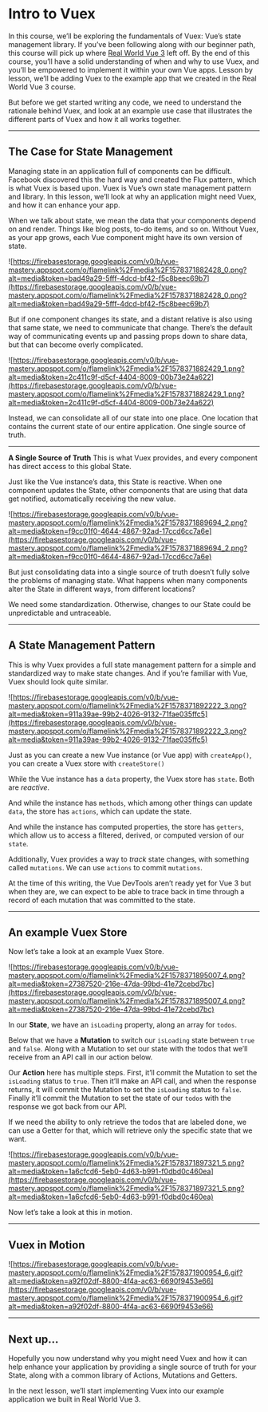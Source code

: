 Intro to Vuex
=============

In this course, we’ll be exploring the fundamentals of Vuex: Vue’s state management library. If you’ve been following along with our beginner path, this course will pick up where [Real World Vue 3](https://www.vuemastery.com/courses/real-world-vue3/rwv3-orientation) left off. By the end of this course, you’ll have a solid understanding of when and why to use Vuex, and you’ll be empowered to implement it within your own Vue apps. Lesson by lesson, we’ll be adding Vuex to the example app that we created in the Real World Vue 3 course.

But before we get started writing any code, we need to understand the rationale behind Vuex, and look at an example use case that illustrates the different parts of Vuex and how it all works together.

* * *

**The Case for State Management**
---------------------------------

Managing state in an application full of components can be difficult. Facebook discovered this the hard way and created the Flux pattern, which is what Vuex is based upon. Vuex is Vue’s own state management pattern and library. In this lesson, we’ll look at why an application might need Vuex, and how it can enhance your app.

When we talk about state, we mean the data that your components depend on and render. Things like blog posts, to-do items, and so on. Without Vuex, as your app grows, each Vue component might have its own version of state.

![https://firebasestorage.googleapis.com/v0/b/vue-mastery.appspot.com/o/flamelink%2Fmedia%2F1578371882428_0.png?alt=media&token=bad49a29-5fff-4dcd-bf42-f5c8beec69b7](https://firebasestorage.googleapis.com/v0/b/vue-mastery.appspot.com/o/flamelink%2Fmedia%2F1578371882428_0.png?alt=media&token=bad49a29-5fff-4dcd-bf42-f5c8beec69b7)

But if one component changes its state, and a distant relative is also using that same state, we need to communicate that change. There’s the default way of communicating events up and passing props down to share data, but that can become overly complicated.

![https://firebasestorage.googleapis.com/v0/b/vue-mastery.appspot.com/o/flamelink%2Fmedia%2F1578371882429_1.png?alt=media&token=2c411c9f-d5cf-4404-8009-00b73e24a622](https://firebasestorage.googleapis.com/v0/b/vue-mastery.appspot.com/o/flamelink%2Fmedia%2F1578371882429_1.png?alt=media&token=2c411c9f-d5cf-4404-8009-00b73e24a622)

Instead, we can consolidate all of our state into one place. One location that contains the current state of our entire application. One single source of truth.

* * *

**A Single Source of Truth** This is what Vuex provides, and every component has direct access to this global State.

Just like the Vue instance’s data, this State is reactive. When one component updates the State, other components that are using that data get notified, automatically receiving the new value.

![https://firebasestorage.googleapis.com/v0/b/vue-mastery.appspot.com/o/flamelink%2Fmedia%2F1578371889694_2.png?alt=media&token=f9cc01f0-4644-4867-92ad-17ccd6cc7a6e](https://firebasestorage.googleapis.com/v0/b/vue-mastery.appspot.com/o/flamelink%2Fmedia%2F1578371889694_2.png?alt=media&token=f9cc01f0-4644-4867-92ad-17ccd6cc7a6e)

But just consolidating data into a single source of truth doesn’t fully solve the problems of managing state. What happens when many components alter the State in different ways, from different locations?

We need some standardization. Otherwise, changes to our State could be unpredictable and untraceable.

* * *

**A State Management Pattern**
------------------------------

This is why Vuex provides a full state management pattern for a simple and standardized way to make state changes. And if you’re familiar with Vue, Vuex should look quite similar.

![https://firebasestorage.googleapis.com/v0/b/vue-mastery.appspot.com/o/flamelink%2Fmedia%2F1578371892222_3.png?alt=media&token=911a39ae-99b2-4026-9132-71fae035ffc5](https://firebasestorage.googleapis.com/v0/b/vue-mastery.appspot.com/o/flamelink%2Fmedia%2F1578371892222_3.png?alt=media&token=911a39ae-99b2-4026-9132-71fae035ffc5)

Just as you can create a new Vue instance (or Vue app) with `createApp()`, you can create a Vuex store with `createStore()`

While the Vue instance has a `data` property, the Vuex store has `state`. Both are _reactive_.

And while the instance has `methods`, which among other things can update `data`, the store has `actions`, which can update the state.

And while the instance has computed properties, the store has `getters`, which allow us to access a filtered, derived, or computed version of our `state`.

Additionally, Vuex provides a way to _track_ state changes, with something called `mutations`. We can use `actions` to commit `mutations`.

At the time of this writing, the Vue DevTools aren’t ready yet for Vue 3 but when they are, we can expect to be able to trace back in time through a record of each mutation that was committed to the state.

* * *

An example Vuex Store
---------------------

Now let’s take a look at an example Vuex Store.

![https://firebasestorage.googleapis.com/v0/b/vue-mastery.appspot.com/o/flamelink%2Fmedia%2F1578371895007_4.png?alt=media&token=27387520-216e-47da-99bd-41e72cebd7bc](https://firebasestorage.googleapis.com/v0/b/vue-mastery.appspot.com/o/flamelink%2Fmedia%2F1578371895007_4.png?alt=media&token=27387520-216e-47da-99bd-41e72cebd7bc)

In our **State**, we have an `isLoading` property, along an array for `todos`.

Below that we have a **Mutation** to switch our `isLoading` state between `true` and `false`. Along with a Mutation to set our state with the todos that we’ll receive from an API call in our action below.

Our **Action** here has multiple steps. First, it’ll commit the Mutation to set the `isLoading` status to `true`. Then it’ll make an API call, and when the response returns, it will commit the Mutation to set the `isLoading` status to `false`. Finally it’ll commit the Mutation to set the state of our `todos` with the response we got back from our API.

If we need the ability to only retrieve the todos that are labeled done, we can use a Getter for that, which will retrieve only the specific state that we want.

![https://firebasestorage.googleapis.com/v0/b/vue-mastery.appspot.com/o/flamelink%2Fmedia%2F1578371897321_5.png?alt=media&token=1a6cfcd6-5eb0-4d63-b991-f0dbd0c460ea](https://firebasestorage.googleapis.com/v0/b/vue-mastery.appspot.com/o/flamelink%2Fmedia%2F1578371897321_5.png?alt=media&token=1a6cfcd6-5eb0-4d63-b991-f0dbd0c460ea)

Now let’s take a look at this in motion.

* * *

**Vuex in Motion**
------------------

![https://firebasestorage.googleapis.com/v0/b/vue-mastery.appspot.com/o/flamelink%2Fmedia%2F1578371900954_6.gif?alt=media&token=a92f02df-8800-4f4a-ac63-6690f9453e66](https://firebasestorage.googleapis.com/v0/b/vue-mastery.appspot.com/o/flamelink%2Fmedia%2F1578371900954_6.gif?alt=media&token=a92f02df-8800-4f4a-ac63-6690f9453e66)

* * *

Next up…
--------

Hopefully you now understand why you might need Vuex and how it can help enhance your application by providing a single source of truth for your State, along with a common library of Actions, Mutations and Getters.

In the next lesson, we’ll start implementing Vuex into our example application we built in Real World Vue 3.

